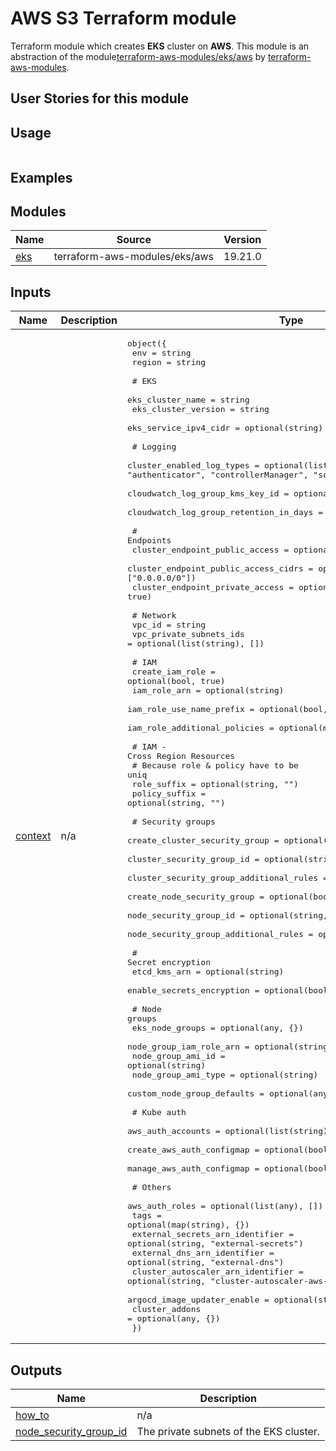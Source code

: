 # AWS S3 Terraform module

Terraform module which creates **EKS** cluster on **AWS**. This module is an abstraction of the module[terraform-aws-modules/eks/aws](https://github.com/terraform-aws-modules/terraform-aws-modules/eks/aws) by [terraform-aws-modules](https://registry.terraform.io/namespaces/terraform-aws-modules).

## User Stories for this module


## Usage

```hcl
```

## Examples

<!-- BEGIN_TF_DOCS -->
## Modules

| Name | Source | Version |
|------|--------|---------|
| <a name="module_eks"></a> [eks](#module\_eks) | terraform-aws-modules/eks/aws | 19.21.0 |

## Inputs

| Name | Description | Type | Default | Required |
|------|-------------|------|---------|:--------:|
| <a name="input_context"></a> [context](#input\_context) | n/a | <pre>object({<br>    env    = string<br>    region = string<br><br>    # EKS<br>    eks_cluster_name      = string<br>    eks_cluster_version   = string<br>    eks_service_ipv4_cidr = optional(string)<br><br>    # Logging<br>    cluster_enabled_log_types              = optional(list(string), ["api", "audit", "authenticator", "controllerManager", "scheduler"])<br>    cloudwatch_log_group_kms_key_id        = optional(string, "")<br>    cloudwatch_log_group_retention_in_days = optional(number, 90)<br><br>    # Endpoints<br>    cluster_endpoint_public_access       = optional(bool, false)<br>    cluster_endpoint_public_access_cidrs = optional(list(string), ["0.0.0.0/0"])<br>    cluster_endpoint_private_access      = optional(bool, true)<br><br>    # Network<br>    vpc_id                  = string<br>    vpc_private_subnets_ids = optional(list(string), [])<br><br>    # IAM<br>    create_iam_role              = optional(bool, true)<br>    iam_role_arn                 = optional(string)<br>    iam_role_use_name_prefix     = optional(bool, true)<br>    iam_role_additional_policies = optional(map(string), {})<br><br>    # IAM - Cross Region Resources<br>    # Because role & policy have to be uniq<br>    role_suffix   = optional(string, "")<br>    policy_suffix = optional(string, "")<br><br>    # Security groups<br>    create_cluster_security_group           = optional(bool, true)<br>    cluster_security_group_id               = optional(string, "")<br>    cluster_security_group_additional_rules = optional(any, {})<br>    create_node_security_group              = optional(bool, true)<br>    node_security_group_id                  = optional(string, "")<br>    node_security_group_additional_rules    = optional(any, {})<br><br>    # Secret encryption<br>    etcd_kms_arn              = optional(string)<br>    enable_secrets_encryption = optional(bool, true)<br><br>    # Node groups<br>    eks_node_groups            = optional(any, {})<br>    node_group_iam_role_arn    = optional(string)<br>    node_group_ami_id          = optional(string)<br>    node_group_ami_type        = optional(string)<br>    custom_node_group_defaults = optional(any, {})<br><br>    # Kube auth<br>    aws_auth_accounts         = optional(list(string), [])<br>    create_aws_auth_configmap = optional(bool, false)<br>    manage_aws_auth_configmap = optional(bool, false)<br><br>    # Others<br>    aws_auth_roles                    = optional(list(any), [])<br>    tags                              = optional(map(string), {})<br>    external_secrets_arn_identifier   = optional(string, "external-secrets")<br>    external_dns_arn_identifier       = optional(string, "external-dns")<br>    cluster_autoscaler_arn_identifier = optional(string, "cluster-autoscaler-aws-cluster-autoscaler")<br>    argocd_image_updater_enable       = optional(string, false)<br>    cluster_addons                    = optional(any, {})<br>  })</pre> | n/a | yes |

## Outputs

| Name | Description |
|------|-------------|
| <a name="output_how_to"></a> [how\_to](#output\_how\_to) | n/a |
| <a name="output_node_security_group_id"></a> [node\_security\_group\_id](#output\_node\_security\_group\_id) | The private subnets of the EKS cluster. |
<!-- END_TF_DOCS -->
